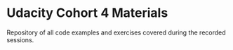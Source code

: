 # Udacity Cohort 4 Materials

Repository of all code examples and exercises covered during the recorded sessions. 
